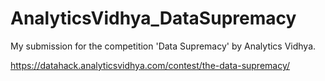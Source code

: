 # AnalyticsVidhya_DataSupremacy
My submission for the competition 'Data Supremacy' by Analytics Vidhya.

https://datahack.analyticsvidhya.com/contest/the-data-supremacy/
